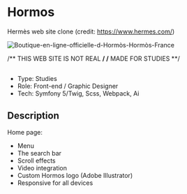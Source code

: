 # Hormos
Hermès web site clone (credit: https://www.hermes.com/)

![Boutique-en-ligne-officielle-d-Hormòs-Hormòs-France](https://user-images.githubusercontent.com/79086040/209865404-bcd8bae2-9ecb-441d-a757-a8519f1312ec.png)

/** THIS WEB SITE IS NOT REAL **/ 
/** MADE FOR STUDIES **/
## 
- Type: Studies
- Role: Front-end / Graphic Designer
- Tech: Symfony 5/Twig, Scss, Webpack, Ai

## Description
Home page:

- Menu 
- The search bar
- Scroll effects
- Video integration
- Custom Hormos logo (Adobe Illustrator)
- Responsive for all devices
##

